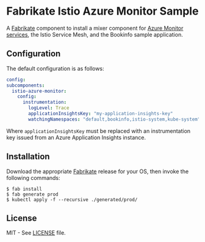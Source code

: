 # Fabrikate Istio Azure Monitor Sample

A [Fabrikate](github.com/microsoft/fabrikate) component to install a mixer component for [Azure Monitor services](https://github.com/Microsoft/Application-Insights-Istio-Adapter), the Istio Service Mesh, and the Bookinfo sample application.

## Configuration

The default configuration is as follows:

```yaml
config:
subcomponents:
  istio-azure-monitor:
    config:
      instrumentation:
        logLevel: Trace
        applicationInsightsKey: "my-application-insights-key"
        watchingNamespaces: "default,bookinfo,istio-system,kube-system"
```

Where `applicationInsightsKey` must be replaced with an instrumentation key issued from an Azure Application Insights instance.

## Installation

Download the appropriate [Fabrikate](github.com/microsoft/fabrikate/releases) release for your OS, then invoke the following commands:

```
$ fab install
$ fab generate prod
$ kubectl apply -f --recursive ./generated/prod/
```

## License

MIT - See [LICENSE](./LICENSE) file.

